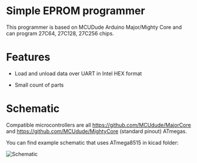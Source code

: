 # Simple EPROM programmer

This programmer is based on MCUDude Arduino Major/Mighty Core and can program 27C64, 27C128, 27C256 chips.

# Features

* Load and unload data over UART in Intel HEX format

* Small count of parts

# Schematic

Compatible microcontrollers are all https://github.com/MCUdude/MajorCore and https://github.com/MCUdude/MightyCore (standard pinout) ATmegas.

You can find example schematic that uses ATmega8515 in kicad folder:

![Schematic](https://github.com/dvarkin-ru/eprom_programmer/blob/master/kicad/programmer.png)
